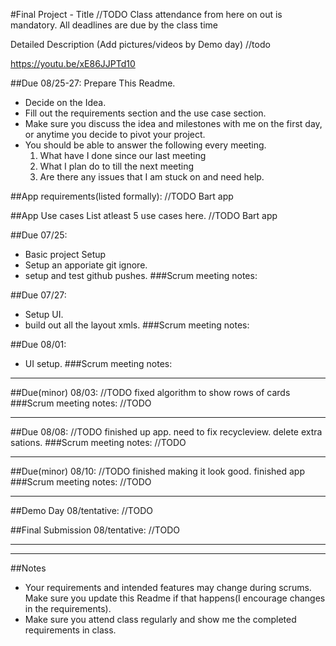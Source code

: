 #Final Project - Title //TODO
Class attendance from here on out is mandatory.
All deadlines are due by the class time

Detailed Description (Add pictures/videos by Demo day) //todo

https://youtu.be/xE86JJPTd10

##Due 08/25-27:
Prepare This Readme. 

* Decide on the Idea.
* Fill out the requirements section and the use case section.
* Make sure you discuss the idea and milestones with me on the first day, or anytime you decide to pivot your project.
* You should be able to answer the following every meeting.
	1. What have I done since our last meeting
	2. What I plan do to till the next meeting
	3. Are there any issues that I am stuck on and need help.

##App requirements(listed formally):
//TODO
Bart app

##App Use cases
List atleast 5 use cases here.
//TODO
Bart app

##Due 07/25:
* Basic project Setup
* Setup an apporiate git ignore.
* setup and test github pushes.
###Scrum meeting notes:


##Due 07/27:
* Setup UI.
* build out all the layout xmls.
###Scrum meeting notes:



##Due 08/01:
* UI setup.
###Scrum meeting notes:


---
##Due(minor) 08/03:
//TODO
fixed algorithm to show rows of cards
###Scrum meeting notes:
//TODO

---
##Due 08/08:
//TODO
finished up app. need to fix recycleview. delete extra sations. 
###Scrum meeting notes:
//TODO

---
##Due(minor) 08/10:
//TODO
finished making it look good.
finished app
###Scrum meeting notes:
//TODO

---
##Demo Day 08/tentative:
//TODO

##Final Submission 08/tentative:
//TODO

---

---
##Notes

* Your requirements and intended features may change during scrums. Make sure you update this Readme if that happens(I encourage changes in the requirements).
* Make sure you attend class regularly and show me the completed requirements in class.
